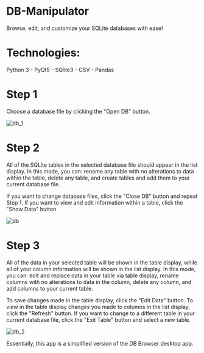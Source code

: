 # DB-Manipulator
Browse, edit, and customize your SQLite databases with ease!

<h1>Technologies:</h1>
Python 3
- PyQt5
- SQlite3
- CSV
- Pandas

<h1>Step 1</h1>

Choose a database file by clicking the "Open DB" button.

![db_1](https://user-images.githubusercontent.com/46886041/58078492-11e74680-7bd9-11e9-8295-412240d128d2.PNG)

<h1>Step 2</h1>

All of the SQLite tables in the selected database file should appear in the list display. In this mode, you can: rename any table with no alterations to data within the table, delete any table, and create tables and add them to your current database file.

If you want to change database files, click the "Close DB" button and repeat Step 1. If you want to view and edit information within a table, click the "Show Data" button.

![db](https://user-images.githubusercontent.com/46886041/58078499-17dd2780-7bd9-11e9-93bb-9d7fdc3ea5df.PNG)

<h1>Step 3</h1>

All of the data in your selected table will be shown in the table display, while all of your column information will be shown in the list display. In this mode, you can: edit and replace data in your table via table display, rename columns with no alterations to data in the column, delete any column, and add columns to your current table.

To save changes made in the table display, click the "Edit Data" button. To view in the table display changes you made to columns in the list display, click the "Refresh" button. If you want to change to a different table in your current database file, click the "Exit Table" button and select a new table.

![db_2](https://user-images.githubusercontent.com/46886041/58078517-24618000-7bd9-11e9-8f09-fdf70f5f7195.PNG)

Essentially, this app is a simplified version of the DB Browser desktop app.



